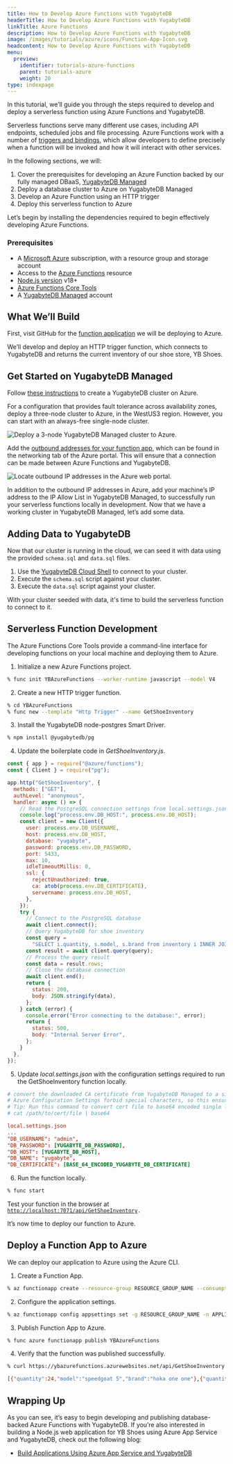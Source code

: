 ```yaml
---
title: How to Develop Azure Functions with YugabyteDB
headerTitle: How to Develop Azure Functions with YugabyteDB
linkTitle: Azure Functions
description: How to Develop Azure Functions with YugabyteDB
image: /images/tutorials/azure/icons/Function-App-Icon.svg
headcontent: How to Develop Azure Functions with YugabyteDB
menu:
  preview:
    identifier: tutorials-azure-functions
    parent: tutorials-azure
    weight: 20
type: indexpage
---
```


In this tutorial, we’ll guide you through the steps required to develop and deploy a serverless function using Azure Functions and YugabyteDB.

Serverless functions serve many different use cases, including API endpoints, scheduled jobs and file processing. Azure Functions work with a number of [triggers and bindings](https://learn.microsoft.com/en-us/azure/azure-functions/functions-triggers-bindings?tabs=isolated-process%2Cpython-v2&pivots=programming-language-javascript), which allow developers to define precisely when a function will be invoked and how it will interact with other services.

In the following sections, we will:

1. Cover the prerequisites for developing an Azure Function backed by our fully managed DBaaS, [YugabyteDB Managed](https://www.yugabyte.com/managed/)
2. Deploy a database cluster to Azure on YugabyteDB Managed
3. Develop an Azure Function using an HTTP trigger
4. Deploy this serverless function to Azure

Let’s begin by installing the dependencies required to begin effectively developing Azure Functions.

### Prerequisites

- A [Microsoft Azure](http://azure.microsoft.com) subscription, with a resource group and storage account
- Access to the [Azure Functions](https://azure.microsoft.com/en-us/products/functions) resource
- [Node.js version](https://github.com/nodejs/release#release-schedule) v18+
- [Azure Functions Core Tools](https://github.com/Azure/azure-functions-core-tools)
- A [YugabyteDB Managed](https://cloud.yugabyte.com/) account

## What We’ll Build

First, visit GitHub for the [function application](https://github.com/YugabyteDB-Samples/yugabytedb-azure-serverless-functions-demo-nodejs) we will be deploying to Azure.

We’ll develop and deploy an HTTP trigger function, which connects to YugabyteDB and returns the current inventory of our shoe store, YB Shoes.

## Get Started on YugabyteDB Managed

Follow [these instructions](https://docs.yugabyte.com/preview/quick-start-yugabytedb-managed/) to create a YugabyteDB cluster on Azure.

For a configuration that provides fault tolerance across availability zones, deploy a three-node cluster to Azure, in the WestUS3 region. However, you can start with an always-free single-node cluster.

![Deploy a 3-node YugabyteDB Managed cluster to Azure.](/images/tutorials/azure/azure-functions/yb-cluster.png "Deploy a 3-node YugabyteDB Managed cluster to Azure.")

Add the [outbound addresses for your function app](https://learn.microsoft.com/en-us/azure/azure-functions/ip-addresses?tabs=azurecli), which can be found in the networking tab of the Azure portal. This will ensure that a connection can be made between Azure Functions and YugabyteDB.

![Locate outbound IP addresses in the Azure web portal.](/images/tutorials/azure/azure-functions/azure-networking.png "Locate outbound IP addresses in the Azure web portal.")

In addition to the outbound IP addresses in Azure, add your machine’s IP address to the IP Allow List in YugabyteDB Managed, to successfully run your serverless functions locally in development. Now that we have a working cluster in YugabyteDB Managed, let’s add some data.

## Adding Data to YugabyteDB

Now that our cluster is running in the cloud, we can seed it with data using the provided `schema.sql` and `data.sql` files.

1. Use the [YugabyteDB Cloud Shell](https://docs.yugabyte.com/preview/yugabyte-cloud/cloud-connect/connect-cloud-shell/) to connect to your cluster.
2. Execute the `schema.sql` script against your cluster.
3. Execute the `data.sql` script against your cluster.

With your cluster seeded with data, it's time to build the serverless function to connect to it.

## Serverless Function Development

The Azure Functions Core Tools provide a command-line interface for developing functions on your local machine and deploying them to Azure.

1. Initialize a new Azure Functions project.

```sh
% func init YBAzureFunctions --worker-runtime javascript --model V4
```

2. Create a new HTTP trigger function.

```sh
% cd YBAzureFunctions
% func new --template "Http Trigger" --name GetShoeInventory
```

3. Install the YugabyteDB node-postgres Smart Driver.

```sh
% npm install @yugabytedb/pg
```

4. Update the boilerplate code in _GetShoeInventory.js_.

```javascript
const { app } = require("@azure/functions");
const { Client } = require("pg");

app.http("GetShoeInventory", {
  methods: ["GET"],
  authLevel: "anonymous",
  handler: async () => {
    // Read the PostgreSQL connection settings from local.settings.json
    console.log("process.env.DB_HOST:", process.env.DB_HOST);
    const client = new Client({
      user: process.env.DB_USERNAME,
      host: process.env.DB_HOST,
      database: "yugabyte",
      password: process.env.DB_PASSWORD,
      port: 5433,
      max: 10,
      idleTimeoutMillis: 0,
      ssl: {
        rejectUnauthorized: true,
        ca: atob(process.env.DB_CERTIFICATE),
        servername: process.env.DB_HOST,
      },
    });
    try {
      // Connect to the PostgreSQL database
      await client.connect();
      // Query YugabyteDB for shoe inventory
      const query =
        "SELECT i.quantity, s.model, s.brand from inventory i INNER JOIN shoes s on i.shoe_id = s.id;";
      const result = await client.query(query);
      // Process the query result
      const data = result.rows;
      // Close the database connection
      await client.end();
      return {
        status: 200,
        body: JSON.stringify(data),
      };
    } catch (error) {
      console.error("Error connecting to the database:", error);
      return {
        status: 500,
        body: "Internal Server Error",
      };
    }
  },
});
```

5. Update _local.settings.json_ with the configuration settings required to run the GetShoeInventory function locally.

```conf
# convert the downloaded CA certificate from YugabyteDB Managed to a single line string, then Base64 encode it
# Azure Configuration Settings forbid special characters, so this ensures the cert can be passed properly to our application
# Tip: Run this command to convert cert file to base64 encoded single line string:
# cat /path/to/cert/file | base64

local.settings.json
...
"DB_USERNAME": "admin",
"DB_PASSWORD": [YUGABYTE_DB_PASSWORD],
"DB_HOST": [YUGABYTE_DB_HOST],
"DB_NAME": "yugabyte",
"DB_CERTIFICATE": [BASE_64_ENCODED_YUGABYTE_DB_CERTIFICATE]
```

6. Run the function locally.

```sh
% func start
```

Test your function in the browser at <code>[http://localhost:7071/api/GetShoeInventory](http://localhost:7071/api/GetShoeInventory).</code>

It’s now time to deploy our function to Azure.

## Deploy a Function App to Azure

We can deploy our application to Azure using the Azure CLI.

1. Create a Function App.

```sh
% az functionapp create --resource-group RESOURCE_GROUP_NAME --consumption-plan-location eastus2 --runtime node --runtime-version 18 --functions-version 4 --name YBAzureFunctions --storage-account STORAGE_ACCOUNT_NAME
```

2. Configure the application settings.

```sh
% az functionapp config appsettings set -g RESOURCE_GROUP_NAME -n APPLICATION_NAME --setting DB_HOST=[YUGABYTE_DB_HOST] DB_USERNAME=admin DB_PASSWORD=[YUGABYTE_DB_PASSWORD] DB_CERTIFICATE=[BASE_64_ENCODED_YUGABYTE_DB_CERTIFICATE]
```

3. Publish Function App to Azure.

```sh
% func azure functionapp publish YBAzureFunctions
```

4. Verify that the function was published successfully.

```sh
% curl https://ybazurefunctions.azurewebsites.net/api/GetShoeInventory

[{"quantity":24,"model":"speedgoat 5","brand":"hoka one one"},{"quantity":74,"model":"adizero adios pro 3","brand":"adidas"},{"quantity":13,"model":"torrent 2","brand":"hoka one one"},{"quantity":99,"model":"vaporfly 3","brand":"nike"}]
```

## Wrapping Up

As you can see, it’s easy to begin developing and publishing database-backed Azure Functions with YugabyteDB. If you’re also interested in building a Node.js web application for YB Shoes using Azure App Service and YugabyteDB, check out the following blog:

- [Build Applications Using Azure App Service and YugabyteDB](https://www.yugabyte.com/blog/build-apps-azure-app-service/)
